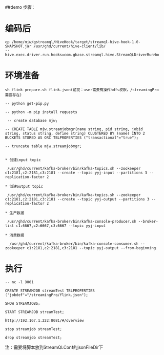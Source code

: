 ##demo 步骤：
# 编码后
    cp /home/mjw/gstreamql/HiveHook/target/streamql-hive-hook-1.0-SNAPSHOT.jar /usr/ghd/current/hive-client/lib/ 
    -- hive.exec.driver.run.hooks=com.gbase.streamql.hive.StreamQLDriverRunHook

# 环境准备
  
    sh flink-prepare.sh flink.json(前提：user需要有操作hdfs权限，/streamingPro需要存在)
  
    -- python get-pip.py
  
    -- python -m pip install requests
  
     -- create database mjw;
  
    -- CREATE TABLE mjw.streamjobmgr(name string, pid string, jobid string, status string, define string) CLUSTERED BY (name) INTO 2 BUCKETS STORED AS ORC TBLPROPERTIES ("transactional"="true");
  
    -- truncate table mjw.streamjobmgr;
    
  
    * 创建input topic
  
     /usr/ghd/current/kafka-broker/bin/kafka-topics.sh --zookeeper c1:2181,c2:2181,c3:2181 --create --topic yyj-input --partitions 3 --replication-factor 2
  
    * 创建output topic
  
     /usr/ghd/current/kafka-broker/bin/kafka-topics.sh --zookeeper c1:2181,c2:2181,c3:2181 --create --topic yyj-output --partitions 3 --replication-factor 2

    * 生产数据

     /usr/ghd/current/kafka-broker/bin/kafka-console-producer.sh --broker-list c1:6667,c2:6667,c3:6667 --topic yyj-input
   
    * 消费数据

      /usr/ghd/current/kafka-broker/bin/kafka-console-consumer.sh --zookeeper c1:2181,c2:2181,c3:2181 --topic yyj-output --from-beginning
  
# 执行
    -- nc -l 9001
  
    CREATE STREAMJOB streamTest TBLPROPERTIES ("jobdef"="/streamingPro/flink.json");
  
    SHOW STREAMJOBS;
  
    START STREAMJOB streamTest; 
  
    http://192.167.1.222:8081/#/overview
  
    stop streamjob streamTest;
  
    drop streamjob streamTest;
  
注：需要将脚本放到StreamQLConf的jsonFileDir下
